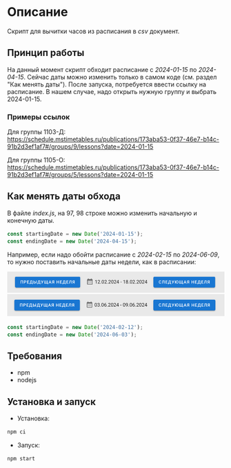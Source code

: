 # Описание

Скрипт для вычитки часов из расписания в *csv* документ.

## Принцип работы

На данный момент скрипт обходит расписание с *2024-01-15* по *2024-04-15*. Сейчас даты можно изменить только в самом коде (см. раздел "Как менять даты").
После запуска, потребуется ввести ссылку на расписание. В нашем случае, надо открыть нужную группу и выбрать 2024-01-15.

### Примеры ссылок

Для группы 1103-Д:
https://schedule.mstimetables.ru/publications/173aba53-0f37-46e7-b14c-91b2d3ef1af7#/groups/9/lessons?date=2024-01-15

Для группы 1105-О:
https://schedule.mstimetables.ru/publications/173aba53-0f37-46e7-b14c-91b2d3ef1af7#/groups/5/lessons?date=2024-01-15

## Как менять даты обхода

В файле *index.js*, на 97, 98 строке можно изменить начальную и конечную даты.

```javascript
const startingDate = new Date('2024-01-15');
const endingDate = new Date('2024-04-15');
```

Например, если надо обойти расписание с *2024-02-15* по *2024-06-09*, то нужно поставить начальные даты недели, как в расписании:

![2024-02-12](fixtures/2024-02-12.png)
![2024-06-03](fixtures/2024-06-03.png)

```javascript
const startingDate = new Date('2024-02-12');
const endingDate = new Date('2024-06-03');
```

## Требования

- npm
- nodejs

## Установка и запуск

- Установка:

```bash
npm ci
```

- Запуск:

```bash
npm start
```